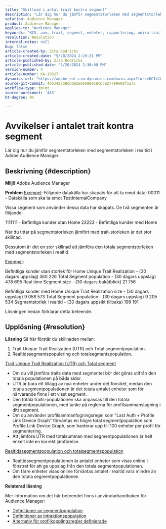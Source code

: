 ```yaml
---
title: "Skillnad i antal trait kontra segment"
description: "Lär dig hur du jämför segmentstorleken med segmentstorleken i realtid i Adobe Audience Manager."
solution: Audience Manager
product: Audience Manager
applies-to: "Audience Manager"
keywords: "KCS, aam, trait, segment, enheter, rapportering, unika trait-implementeringar, total segmentpopulation, segmentpopulation i realtid, total trait-population, best practice, diskrepans, trait versus segment count, Adobe Audience Manager"
resolution: Resolution
internal-notes: null
bug: false
article-created-by: Zita Rodricks
article-created-date: "5/20/2024 2:29:21 PM"
article-published-by: Zita Rodricks
article-published-date: "5/20/2024 2:30:00 PM"
version-number: 4
article-number: KA-19627
dynamics-url: "https://adobe-ent.crm.dynamics.com/main.aspx?forceUCI=1&pagetype=entityrecord&etn=knowledgearticle&id=6c329356-b516-ef11-9f8a-6045bd006b25"
source-git-commit: 460342258dbde2e6b606028c6ce27799e08f5a75
workflow-type: tm+mt
source-wordcount: '445'
ht-degree: 0%

---
```


# Avvikelser i antalet trait kontra segment


Lär dig hur du jämför segmentstorleken med segmentstorleken i realtid i Adobe Audience Manager.

## Beskrivning {#description}


<b>Miljö</b>
Adobe Audience Manager

<b>Problem</b>
<u>Exempel</u>: Följande datakälla har skapats för att ta emot data: 00011 - Datakälla som ska ta emot TestInternalCompany

Vissa segment som använder dessa data har skapats. De två segmenten är följande:

1111111 - Befintliga kunder utan Home 22222 - Befintliga kunder med Home

När du tittar på segmentstorleken jämfört med trait-storleken är det stor skillnad.

Dessutom är det en stor skillnad att jämföra den totala segmentstorleken med segmentstorleken i realtid.

<u>Exempel</u>:

Befintliga kunder utan storlek för Home Unique Trait Realization - (30 dagars uppslag) 360 226 Total Segment population - (30 dagars uppslag) 478 695 Real time Segment size - (30 dagars bakåtblick) 21 756

Befintliga kunder med Home Unique Trait Realization size - (30 dagars uppslag) 9 058 573 Total Segment population - (30 dagars uppslag) 9 205 534 Segmentstorlek i realtid - (30 dagars uppsikt tillbaka) 199 191



Lösningen nedan förklarar detta beteende.


## Upplösning {#resolution}


<b>Lösning</b>
Så här förstår du skillnaden mellan:
1. Trait Unique Trait Realization (UTR) och Total segmentpopulation.
2. Realtidssegmentspopulering och totalsegmentspopulation.



<u>Trait Unique Trait Realization (UTR) och Total segment</u>

- Om du vill jämföra traits data med segmentet bör det göras utifrån den totala populationen på båda sidor.
- UTR är bara ett tillägg av nya enheter under det fönstret, medan den totala segmentpopulationen är det totala antalet enheter som för närvarande finns i ett visst segment.
- Den totala traits-populationen ska anpassas till den totala segmentpopulationen, med tanke på reglerna för profilsammanslagning i ditt segment.
- Om du använder profilsammanfogningsregel som &quot;Last Auth + Profile Link Device Graph&quot; förväntas en högre total segmentpopulation som Profile Link Device Graph, som hanterar upp till 100 enheter per profil för segmentering.
- Att jämföra UTR med totalsumman med segmentpopulationen är helt enkelt inte en korrekt jämförelse.




<u>Realtidssegmentspopulation och totalsegmentspopulation</u>

- Realtidssegmentpopulationen är antalet enheter som visas online i fönstret för att ge uppslag från den totala segmentpopulationen.
- Om färre enheter visas online förväntas antalet i realtid vara mindre än den totala segmentpopulationen.




<b>Relaterad läsning</b>

Mer information om det här beteendet finns i användarhandboken för Audience Manager:

- [Definitioner av segmentpopulation](https://experienceleague.adobe.com/docs/audience-manager/user-guide/features/segments/segment-builder-data.html?lang=en)
- [Definitioner av intraktionspopulation](https://experienceleague.adobe.com/docs/audience-manager/user-guide/features/traits/trait-details-page.html?lang=en)
- [Alternativ för profilkopplingsregler definierade](https://experienceleague.adobe.com/docs/audience-manager/user-guide/features/profile-merge-rules/merge-rule-definitions.html?lang=en)

